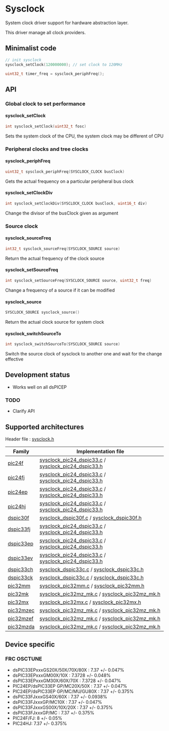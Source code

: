 # Sysclock

System clock driver support for hardware abstraction layer.

This driver manage all clock providers.

## Minimalist code

```C
// init sysclock
sysclock_setClock(120000000); // set clock to 120MHz

uint32_t timer_freq = sysclock_periphFreq();
```

## API

### Global clock to set performance

#### sysclock_setClock

```C
int sysclock_setClock(uint32_t fosc)
```

Sets the system clock of the CPU, the system clock may be different of CPU

### Peripheral clocks and tree clocks

#### sysclock_periphFreq

```C
uint32_t sysclock_periphFreq(SYSCLOCK_CLOCK busClock)
```

Gets the actual frequency on a particular peripheral bus clock

#### sysclock_setClockDiv

```C
int sysclock_setClockDiv(SYSCLOCK_CLOCK busClock, uint16_t div)
```

Change the divisor of the busClock given as argument

### Source clock

#### sysclock_sourceFreq

```C
int32_t sysclock_sourceFreq(SYSCLOCK_SOURCE source)
```

Return the actual frequency of the clock source

#### sysclock_setSourceFreq

```C
int sysclock_setSourceFreq(SYSCLOCK_SOURCE source, uint32_t freq)
```

Change a frequency of a source if it can be modified

#### sysclock_source

```C
SYSCLOCK_SOURCE sysclock_source()
```

Return the actual clock source for system clock

#### sysclock_switchSourceTo

```C
int sysclock_switchSourceTo(SYSCLOCK_SOURCE source)
```

Switch the source clock of sysclock to another one and wait for the change effective

## Development status

+ Works well on all dsPICEP

### TODO

+ Clarify API

## Supported architectures

Header file : [sysclock.h](sysclock.h)

|Family|Implementation file|
|------|-------------------|
|[pic24f](../../archi/pic24f/README.md)|[sysclock_pic24_dspic33.c](sysclock_pic24_dspic33.c) / [sysclock_pic24_dspic33.h](sysclock_pic24_dspic33.h)|
|[pic24fj](../../archi/pic24fj/README.md)|[sysclock_pic24_dspic33.c](sysclock_pic24_dspic33.c) / [sysclock_pic24_dspic33.h](sysclock_pic24_dspic33.h)|
|[pic24ep](../../archi/pic24ep/README.md)|[sysclock_pic24_dspic33.c](sysclock_pic24_dspic33.c) / [sysclock_pic24_dspic33.h](sysclock_pic24_dspic33.h)|
|[pic24hj](../../archi/pic24hj/README.md)|[sysclock_pic24_dspic33.c](sysclock_pic24_dspic33.c) / [sysclock_pic24_dspic33.h](sysclock_pic24_dspic33.h)|
|[dspic30f](../../archi/dspic30f/README.md)|[sysclock_dspic30f.c](sysclock_dspic30f.c) / [sysclock_dspic30f.h](sysclock_dspic30f.h)|
|[dspic33fj](../../archi/dspic33fj/README.md)|[sysclock_pic24_dspic33.c](sysclock_pic24_dspic33.c) / [sysclock_pic24_dspic33.h](sysclock_pic24_dspic33.h)|
|[dspic33ep](../../archi/dspic33ep/README.md)|[sysclock_pic24_dspic33.c](sysclock_pic24_dspic33.c) / [sysclock_pic24_dspic33.h](sysclock_pic24_dspic33.h)|
|[dspic33ev](../../archi/dspic33ev/README.md)|[sysclock_pic24_dspic33.c](sysclock_pic24_dspic33.c) / [sysclock_pic24_dspic33.h](sysclock_pic24_dspic33.h)|
|[dspic33ch](../../archi/dspic33ch/README.md)|[sysclock_dspic33c.c](sysclock_dspic33c.c) / [sysclock_dspic33c.h](sysclock_dspic33c.h)|
|[dspic33ck](../../archi/dspic33ck/README.md)|[sysclock_dspic33c.c](sysclock_dspic33c.c) / [sysclock_dspic33c.h](sysclock_dspic33c.h)|
|[pic32mm](../../archi/pic32mm/README.md)|[sysclock_pic32mm.c](sysclock_pic32mm.c) / [sysclock_pic32mm.h](sysclock_pic32mm.h)|
|[pic32mk](../../archi/pic32mk/README.md)|[sysclock_pic32mz_mk.c](sysclock_pic32mz_mk.c) / [sysclock_pic32mz_mk.h](sysclock_pic32mz_mk.h)|
|[pic32mx](../../archi/pic32mx/README.md)|[sysclock_pic32mx.c](sysclock_pic32mx.c) / [sysclock_pic32mx.h](sysclock_pic32mx.h)|
|[pic32mzec](../../archi/pic32mzec/README.md)|[sysclock_pic32mz_mk.c](sysclock_pic32mz_mk.c) / [sysclock_pic32mz_mk.h](sysclock_pic32mz_mk.h)|
|[pic32mzef](../../archi/pic32mzef/README.md)|[sysclock_pic32mz_mk.c](sysclock_pic32mz_mk.c) / [sysclock_pic32mz_mk.h](sysclock_pic32mz_mk.h)|
|[pic32mzda](../../archi/pic32mzda/README.md)|[sysclock_pic32mz_mk.c](sysclock_pic32mz_mk.c) / [sysclock_pic32mz_mk.h](sysclock_pic32mz_mk.h)|

## Device specific

### FRC OSCTUNE

* dsPIC33EPxxxGS20X/50X/70X/80X : 7.37 +/- 0.047%
* dsPIC33EPxxxGM00X/10X : 7.3728 +/- 0.048%
* dsPIC33EPxxxGM30X/60X/70X : 7.3728 +/- 0.047%
* PIC24EP/dsPIC33EP GP/MC20X/50X : 7.37 +/- 0.047%
* PIC24EP/dsPIC33EP GP/MC/MU/GU80X : 7.37 +/- 0.375%
* dsPIC33FJxxxGS40X/60X : 7.37 +/- 0.0938%
* dsPIC33FJxxxGP/MC10X : 7.37 +/- 0.047%
* dsPIC33FJxxxGS00X/10X/20X : 7.37 +/- 0.375%
* dsPIC33FJxxxGP/MC : 7.37 +/- 0.375%
* PIC24F/FJ: 8 +/- 0.05%
* PIC24HJ: 7.37 +/- 0.375%
